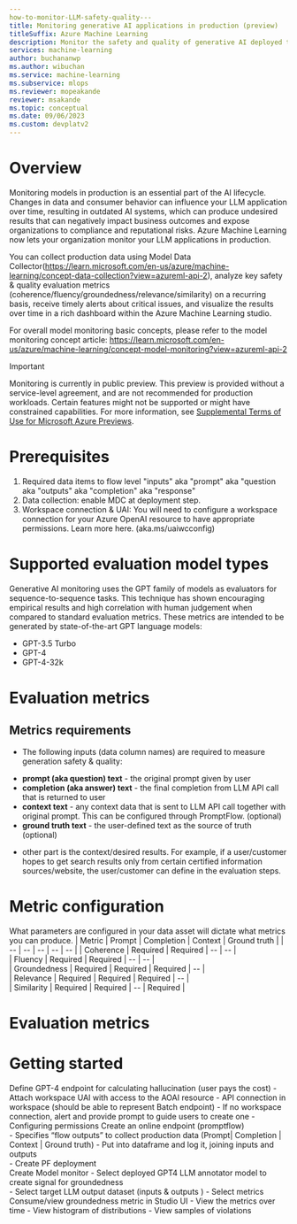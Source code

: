 ```yaml
---
how-to-monitor-LLM-safety-quality---
title: Monitoring generative AI applications in production (preview)
titleSuffix: Azure Machine Learning
description: Monitor the safety and quality of generative AI deployed to production on Azure Machine Learning.
services: machine-learning
author: buchananwp
ms.author: wibuchan
ms.service: machine-learning
ms.subservice: mlops
ms.reviewer: mopeakande
reviewer: msakande
ms.topic: conceptual
ms.date: 09/06/2023
ms.custom: devplatv2
---
```


# Overview
Monitoring models in production is an essential part of the AI lifecycle. Changes in data and consumer behavior can influence your LLM application over time, resulting in outdated AI systems, which can produce undesired results that can negatively impact business outcomes and expose organizations to compliance and reputational risks. Azure Machine Learning now lets your organization monitor your LLM applications in production. 

You can collect production data using Model Data Collector(https://learn.microsoft.com/en-us/azure/machine-learning/concept-data-collection?view=azureml-api-2), analyze key safety & quality evaluation metrics (coherence/fluency/groundedness/relevance/similarity) on a recurring basis, receive timely alerts about critical issues, and visualize the results over time in a rich dashboard within the Azure Machine Learning studio.

For overall model monitoring basic concepts, please refer to the model monitoring concept article: https://learn.microsoft.com/en-us/azure/machine-learning/concept-model-monitoring?view=azureml-api-2

> [!IMPORTANT]
> Monitoring is currently in public preview. This preview is provided without a service-level agreement, and are not recommended for production workloads. Certain features might not be supported or might have constrained capabilities.
> For more information, see [Supplemental Terms of Use for Microsoft Azure Previews](https://azure.microsoft.com/support/legal/preview-supplemental-terms/).


# Prerequisites 
1. Required data items to flow level "inputs" aka "prompt" aka "question aka "outputs" aka "completion" aka "response"
1. Data collection: enable MDC at deployment step.
1. Workspace connection & UAI: You will need to configure a workspace connection for your Azure OpenAI resource to have appropriate permissions. Learn more here.
(aka.ms/uaiwcconfig)

# Supported evaluation model types
Generative AI monitoring uses the GPT family of models as evaluators for sequence-to-sequence tasks. This technique has shown encouraging empirical results and high correlation with human judgement when compared to standard evaluation metrics. These metrics are intended to be generated by state-of-the-art GPT language models: 
- GPT-3.5 Turbo
- GPT-4
- GPT-4-32k  

# Evaluation metrics 

## Metrics requirements
- The following inputs (data column names) are required to measure generation safety & quality: 
* **prompt (aka question) text** - the original prompt given by user
* **completion (aka answer) text** - the final completion from LLM API call that is returned to user
* **context text** - any context data that is sent to LLM API call together with original prompt. This can be configured through PromptFlow. (optional)
* **ground truth text** - the user-defined text as the source of truth (optional)
- other part is the context/desired results.  For example, if a user/customer hopes to get search results only from certain certified information sources/website, the user/customer can define in the evaluation steps. 

# Metric configuration
What parameters are configured in your data asset will dictate what metrics you can produce. 
| Metric | Prompt  | Completion |  Context | Ground truth |
| -- | -- | -- | -- | -- | 
| Coherence  | Required | Required | -- |  -- |  
| Fluency | Required | Required | -- | -- |  
| Groundedness | Required | Required | Required | -- |  
| Relevance | Required | Required | Required | -- |  
| Similarity | Required | Required | -- | Required |  


# Evaluation metrics


# Getting started
Define GPT-4 endpoint for calculating hallucination (user pays the cost) 
    - Attach workspace UAI with access to the AOAI resource 
    - API connection in workspace (should be able to represent Batch endpoint) 
    - If no workspace connection, alert and provide prompt to guide users to create one 
    - Configuring permissions
Create an online endpoint (promptflow)	  
    - Specifies “flow outputs” to collect production data  (Prompt| Completion | Context  | Ground truth) 
    - Put into dataframe and log it, joining inputs and outputs  
    - Create PF deployment  
Create Model monitor 
    - Select deployed GPT4 LLM annotator model to create signal for groundedness  
    - Select target LLM output dataset (inputs & outputs ) 
    - Select metrics 
Consume/view groundedness metric in Studio UI 
    - View the metrics over time 
    - View histogram of distributions 
    - View samples of violations 